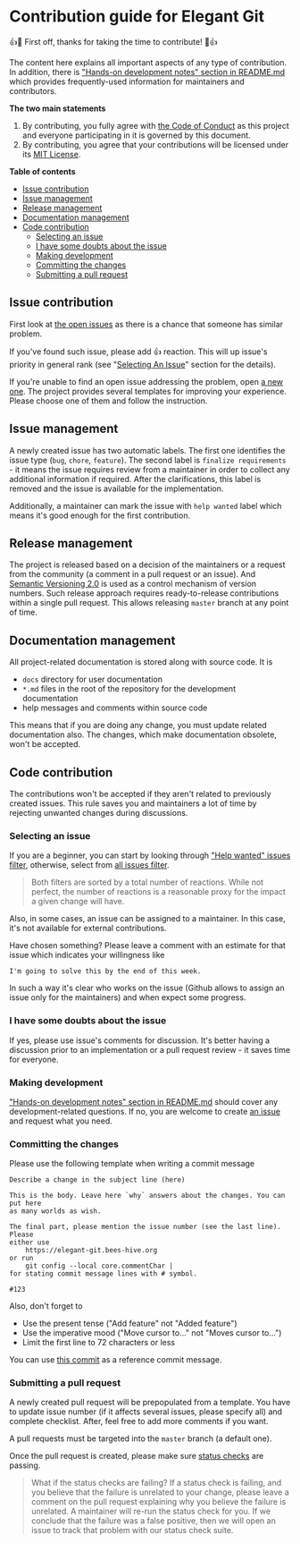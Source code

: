 [help-wanted]: https://github.com/bees-hive/elegant-git/issues?q=is%3Aissue+is%3Aopen+label%3A%22help+wanted%22+sort%3Acomments-desc+no%3Aassignee
[by-reactions]: https://github.com/bees-hive/elegant-git/issues?q=is%3Aissue+is%3Aopen+sort%3Areactions-%2B1-desc+no%3Aassignee
[dev-notes]: README.md#hands-on-development-notes
[open-issues]: https://github.com/bees-hive/elegant-git/issues
[new-issue]: https://github.com/bees-hive/elegant-git/issues/new/choose
[commit-sample]: https://github.com/bees-hive/elegant-git/commit/1855df5881a4c80f78b0a189342f5003628e0db8
[status-checks]: https://help.github.com/articles/about-status-checks/
[semver]: https://semver.org/spec/v2.0.0.html

# Contribution guide for Elegant Git
:+1::tada: First off, thanks for taking the time to contribute! :tada::+1:

The content here explains all important aspects of any type of contribution. In addition, there is
["Hands-on development notes" section in README.md][dev-notes] which provides frequently-used
information for maintainers and contributors.

**The two main statements**
1. By contributing, you fully agree with  [the Code of Conduct](CODE_OF_CONDUCT.md) as this project
and everyone participating in it is governed by this document.
2. By contributing, you agree that your contributions will be licensed under
its [MIT License](LICENSE).

**Table of contents**

- [Issue contribution](#issue-contribution)
- [Issue management](#issue-management)
- [Release management](#release-management)
- [Documentation management](#documentation-management)
- [Code contribution](#code-contribution)
  - [Selecting an issue](#selecting-an-issue)
  - [I have some doubts about the issue](#i-have-some-doubts-about-the-issue)
  - [Making development](#making-development)
  - [Committing the changes](#committing-the-changes)
  - [Submitting a pull request](#submitting-a-pull-request)

## Issue contribution
First look at [the open issues][open-issues] as there is a chance that someone has similar problem.

If you've found such issue, please add :+1: reaction. This will up issue's priority in general rank
(see "[Selecting An Issue](#selecting-an-issue)" section for the details).

If you're unable to find an open issue addressing the problem, open [a new one][new-issue]. The
project provides several templates for improving your experience. Please choose one of them and
follow the instruction.

## Issue management
A newly created issue has two automatic labels. The first one identifies the issue type (`bug`,
`chore`, `feature`). The second label is `finalize requirements` - it means the issue requires
review from a maintainer in order to collect any additional information if required. After the
clarifications, this label is removed and the issue is available for the implementation.

Additionally, a maintainer can mark the issue with `help wanted` label which means it's good enough
for the first contribution.

## Release management
The project is released based on a decision of the maintainers or a request from the community (a
comment in a pull request or an issue). And [Semantic Versioning 2.0][semver] is used as a control
mechanism of version numbers. Such release approach requires ready-to-release contributions within
a single pull request. This allows releasing `master` branch at any point of time.

## Documentation management
All project-related documentation is stored along with source code. It is
- `docs` directory for user documentation
- `*.md` files in the root of the repository for the development documentation
- help messages and comments within source code

This means that if you are doing any change, you must update related documentation also. The
changes, which make documentation obsolete, won't be accepted.

## Code contribution
The contributions won't be accepted if they aren't related to previously created issues. This rule
saves you and maintainers a lot of time by rejecting unwanted changes during discussions.

### Selecting an issue
If you are a beginner, you can start by looking through ["Help wanted" issues filter][help-wanted],
otherwise, select from [all issues filter][by-reactions].

> Both filters are sorted by a total number of reactions. While not perfect, the number of reactions
is a reasonable proxy for the impact a given change will have.

Also, in some cases, an issue can be assigned to a maintainer. In this case, it's not available for
external contributions.

Have chosen something? Please leave a comment with an estimate for that issue which indicates your
willingness like
```text
I'm going to solve this by the end of this week.
```
In such a way it's clear who works on the issue (Github allows to assign an issue only for the
maintainers) and when expect some progress.

### I have some doubts about the issue
If yes, please use issue's comments for discussion. It's better having a discussion prior to an
implementation or a pull request review - it saves time for everyone.

### Making development
["Hands-on development notes" section in README.md][dev-notes] should cover any development-related
questions. If no, you are welcome to create [an issue](#issue-contribution) and request what you
need.

### Committing the changes
Please use the following  template when writing a commit message
```text
Describe a change in the subject line (here)

This is the body. Leave here `why` answers about the changes. You can put here
as many worlds as wish.

The final part, please mention the issue number (see the last line). Please
either use
    https://elegant-git.bees-hive.org
or run
    git config --local core.commentChar |
for stating commit message lines with # symbol.

#123
```

Also, don't forget to
* Use the present tense ("Add feature" not "Added feature")
* Use the imperative mood ("Move cursor to..." not "Moves cursor to...")
* Limit the first line to 72 characters or less

You can use [this commit][commit-sample] as a reference commit message.

### Submitting a pull request
A newly created pull request will be prepopulated from a template. You have to
update issue number (if it affects several issues, please specify all) and
complete checklist. After, feel free to add more comments if you want.

A pull requests must be targeted into the `master` branch (a default one).

Once the pull request is created, please make sure [status checks][status-checks] are passing.

> What if the status checks are failing? If a status check is failing, and you believe that the
failure is unrelated to your change, please leave a comment on the pull request explaining why you
believe the failure is unrelated. A maintainer will re-run the status check for you. If we conclude
that the failure was a false positive, then we will open an issue to track that problem with our
status check suite.
